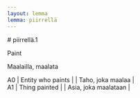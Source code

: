 ```yaml
---
layout: lemma
lemma: piirrellä
---
```


<div class="sense">
# <span class="sensename">piirrellä.1</span>

<span class="description">Paint</span>

<span class="description">Maalailla, maalata</span>

A0 | Entity who paints |   | Taho, joka maalaa |  
A1 | Thing painted |   | Asia, joka maalataan |  

</div>

